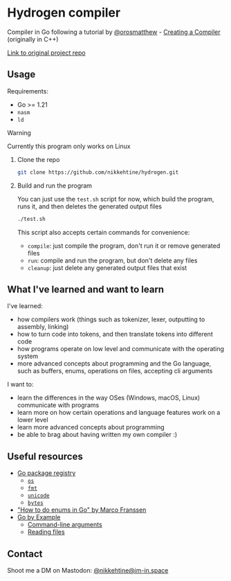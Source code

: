 # Hydrogen compiler

Compiler in Go following a tutorial by [@orosmatthew](https://github.com/orosmatthew) - [Creating a Compiler](https://www.youtube.com/playlist?list=PLUDlas_Zy_qC7c5tCgTMYq2idyyT241qs) (originally in C++)

[Link to original project repo](https://github.com/orosmatthew/hydrogen-cpp)

## Usage

Requirements:

-   Go >= 1.21
-   `nasm`
-   `ld`

> [!WARNING]
> Currently this program only works on Linux

1. Clone the repo

    ```bash
    git clone https://github.com/nikkehtine/hydrogen.git
    ```

2. Build and run the program

    You can just use the `test.sh` script for now, which build the program, runs it, and then deletes the generated output files

    ```bash
    ./test.sh
    ```

    This script also accepts certain commands for convenience:

    - `compile`: just compile the program, don't run it or remove generated files
    - `run`: compile and run the program, but don't delete any files
    - `cleanup`: just delete any generated output files that exist

## What I've learned and want to learn

I've learned:

-   how compilers work (things such as tokenizer, lexer, outputting to assembly, linking)
-   how to turn code into tokens, and then translate tokens into different code
-   how programs operate on low level and communicate with the operating system
-   more advanced concepts about programming and the Go language, such as buffers, enums, operations on files, accepting cli arguments

I want to:

-   learn the differences in the way OSes (Windows, macOS, Linux) communicate with programs
-   learn more on how certain operations and language features work on a lower level
-   learn more advanced concepts about programming
-   be able to brag about having written my own compiler :)

## Useful resources

-   [Go package registry](https://pkg.go.dev)
    -   [`os`](https://pkg.go.dev/os)
    -   [`fmt`](https://pkg.go.dev/fmt)
    -   [`unicode`](https://pkg.go.dev/unicode)
    -   [`bytes`](https://pkg.go.dev/bytes)
-   ["How to do enums in Go" by Marco Franssen](https://marcofranssen.nl/how-to-do-enums-in-go)
-   [Go by Example](https://gobyexample.com)
    -   [Command-line arguments](https://gobyexample.com/command-line-arguments)
    -   [Reading files](https://gobyexample.com/reading-files)

## Contact

Shoot me a DM on Mastodon: [@nikkehtine@im-in.space](https://im-in.space/@nikkehtine)
